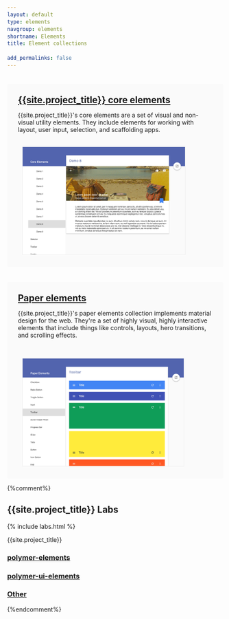 ```yaml
---
layout: default
type: elements
navgroup: elements
shortname: Elements
title: Element collections

add_permalinks: false
---
```


<style>
.panel {
  margin-top: 2.5em;
  padding: 25px;
  border-radius: 3px;
  background-color: #fafafa;
}
.panel img {
  max-height: 250px;
  border: 1px solid #eee;
  margin-left: 10px;
}
.panel paper-button {
  margin-right: 15px;
  background-color: #fff;
}
.panel h2 {
  margin: 0 !important;
}
</style>

<div horizontal layout start class="panel">
  <!-- <paper-shadow z="1"></paper-shadow> -->
  <section flex layout vertical>
    <h2><a href="/docs/elements/core-elements.html#core-ajax">{{site.project_title}} core elements</a></h2>
    <p>{{site.project_title}}'s core elements are a set of visual and non-visual utility elements. They include elements for working with layout, user input, selection, and scaffolding apps.</p>
    <div horizontal layout>
      <a href="/docs/elements/core-elements.html#core-ajax">
        <paper-button label="Docs"></paper-button>
      </a>
      <a href="/components/core-elements/demo.html#core-scroll-header-panel">
        <paper-button label="Demos"></paper-button>
      </a>
    </div>
  </section>
  <a href="/components/core-elements/demo.html#core-scroll-header-panel" target="_blank">
    <img src="/images/sampler-core.png">
  </a>
</div>

<div horizontal layout center class="panel">
  <!-- <paper-shadow z="1"></paper-shadow> -->
  <section flex>
    <h2><a href="/docs/elements/paper-elements.html#paper-button">Paper elements</a></h2>
    <p>{{site.project_title}}'s paper elements collection implements material design for the web. They're a set of highly visual, highly interactive elements that include things like controls, layouts, hero transitions, and scrolling effects.</p>
    <p>
      <a href="/docs/elements/paper-elements.html#paper-button">
        <paper-button label="Docs"></paper-button>
      </a>
      <a href="/components/paper-elements/demo.html#core-toolbar">
        <paper-button label="Demos"></paper-button>
      </a>
    </p>
  </section> 
  <a href="/components/paper-elements/demo.html#paper-button" target="_blank">
    <img src="/images/sampler-paper.png">
  </a>
</div>

{%comment%}
## {{site.project_title}} Labs

{% include labs.html %}

{{site.project_title}}

### [polymer-elements](polymer-elements.html)

### [polymer-ui-elements](polymer-ui-elements.html)

### [Other](other.html)
{%endcomment%}